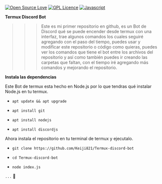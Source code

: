 [![Open Source Love](https://badges.frapsoft.com/os/v2/open-source.svg?v=103)](https://github.com/ellerbrock/open-source-badges/) [![GPL Licence](https://badges.frapsoft.com/os/gpl/gpl.svg?v=103)](https://opensource.org/licenses/GPL-3.0/) [![Javascript](https://badges.frapsoft.com/javascript/code/javascript.svg?v=101)](https://github.com/ellerbrock/javascript-badges/)

**Termux Discord Bot**

>>> Este es mi primer repositorio en github, es un Bot de Discord qué se puede encender desde termux con una interfaz, trae algunos comandos los cuales seguiré agregando con el paso del tiempo, puedes usar y modificar este repositorio o código como quieras, puedes ver los comandos que tiene el bot entre los archivos del repositorio y así como también puedes ir creando las carpetas que faltan, con el tiempo iré agregando más comandos y mejorando el repositorio.

**Instala las dependencias**

Este Bot de termux esta hecho en Node.js por lo que tendras qué instalar Node.js en tu termux. 

- `apt update && apt upgrade`

- `apt install git`

- `apt install nodejs`

- `apt install discordjs`

Ahora instala el repositorio en tu terminal de termux y ejecutalo. 

- `git clone https://github.com/Keiji821/Termux-discord-bot`

- `cd Termux-discord-bot`

- `node index.js`



`...`
🍁

